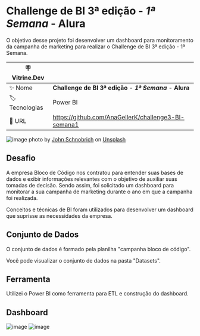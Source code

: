 **<h1>Challenge de BI 3ª edição - <i>1ª Semana</i> - Alura</h1>**

O objetivo desse projeto foi desenvolver um dashboard para monitoramento da campanha de marketing para realizar o Challenge de BI 3ª edição - 1ª Semana.

| :placard: Vitrine.Dev | |
| -------------  | --- |
| :sparkles: Nome        | **Challenge de BI 3ª edição - <i>1ª Semana</i> - Alura**
| :label: Tecnologias | Power BI
| :rocket: URL         | https://github.com/AnaGellerK/challenge3-BI-semana1


![image](https://github.com/AnaGellerK/challenge3-BI-semana1/assets/121059249/ad17b531-9eec-4c55-a160-d684635a602f)
photo by [John Schnobrich](https://unsplash.com/pt-br/@johnschno) on [Unsplash](https://unsplash.com/pt-br)

## Desafio
A  empresa Bloco de Código nos contratou para entender suas bases de dados e exibir informações relevantes com o objetivo de auxiliar suas tomadas de decisão. Sendo assim, foi solicitado um dashboard para monitorar a sua campanha de marketing durante o ano em que a campanha foi realizada.

Conceitos e técnicas de BI foram utilizados para desenvolver um dashboard que suprisse as necessidades da empresa.

## Conjunto de Dados
O conjunto de dados é formado pela planilha "campanha bloco de código".

Você pode visualizar o conjunto de dados na pasta "Datasets".

## Ferramenta 
Utilizei o Power BI como ferramenta para ETL e construção do dashboard.

## Dashboard
![image](https://github.com/AnaGellerK/challenge3-BI-semana1/assets/121059249/6a8eb3a2-4b78-443b-b61a-611c0d28e1e9)
![image](https://github.com/AnaGellerK/challenge3-BI-semana1/assets/121059249/b92aa892-57eb-4969-8f75-acfd23ee8499)


